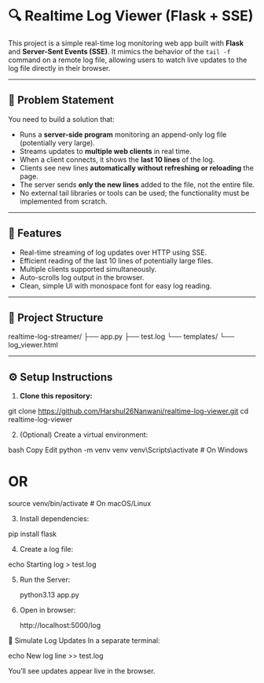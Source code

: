 # 🔍 Realtime Log Viewer (Flask + SSE)

This project is a simple real-time log monitoring web app built with **Flask** and **Server-Sent Events (SSE)**. It mimics the behavior of the `tail -f` command on a remote log file, allowing users to watch live updates to the log file directly in their browser.

---

## 🧠 Problem Statement

You need to build a solution that:

- Runs a **server-side program** monitoring an append-only log file (potentially very large).
- Streams updates to **multiple web clients** in real time.
- When a client connects, it shows the **last 10 lines** of the log.
- Clients see new lines **automatically without refreshing or reloading** the page.
- The server sends **only the new lines** added to the file, not the entire file.
- No external tail libraries or tools can be used; the functionality must be implemented from scratch.

---

## 🚀 Features

- Real-time streaming of log updates over HTTP using SSE.
- Efficient reading of the last 10 lines of potentially large files.
- Multiple clients supported simultaneously.
- Auto-scrolls log output in the browser.
- Clean, simple UI with monospace font for easy log reading.

---

## 📁 Project Structure

realtime-log-streamer/
├── app.py
├── test.log
└── templates/
    └── log_viewer.html


---

## ⚙️ Setup Instructions

1. **Clone this repository:**

git clone https://github.com/Harshul26Nanwani/realtime-log-viewer.git
cd realtime-log-viewer

2. (Optional) Create a virtual environment:

bash
Copy
Edit
python -m venv venv
venv\Scripts\activate      # On Windows
# OR
source venv/bin/activate   # On macOS/Linux


3. Install dependencies:
   
pip install flask

4. Create a log file:

echo Starting log > test.log


5. Run the Server:
   
    python3.13 app.py

6. Open in browser:

   http://localhost:5000/log



🧪 Simulate Log Updates
In a separate terminal:

echo New log line >> test.log

You’ll see updates appear live in the browser.

   





